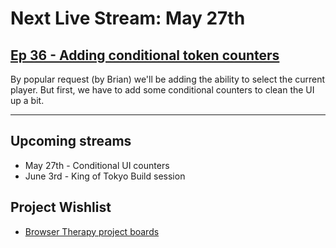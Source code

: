 # Next Live Stream: May 27th
## [Ep 36 - Adding conditional token counters](/blog/browser-therapy-e36)

By popular request (by Brian) we'll be adding the ability to select the current player. But first, we have to add some conditional counters to clean the UI up a bit.

---

## Upcoming streams
- May 27th - Conditional UI counters
- June 3rd - King of Tokyo Build session

## Project Wishlist
- [Browser Therapy project boards](https://github.com/orgs/browsertherapy/projects)
